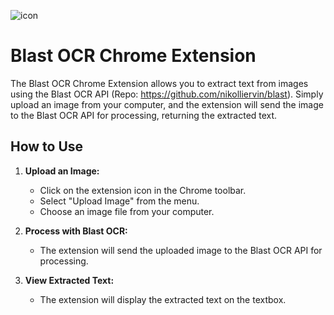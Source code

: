 ![icon](https://github.com/nikolliervin/blast-ocr-extension/assets/45341025/e569385a-2bea-4380-9dda-4c4e6c1308a2)

# Blast OCR Chrome Extension

The Blast OCR Chrome Extension allows you to extract text from images using the Blast OCR API (Repo: https://github.com/nikolliervin/blast). Simply upload an image from your computer, and the extension will send the image to the Blast OCR API for processing, returning the extracted text.


## How to Use

1. **Upload an Image:**
   - Click on the extension icon in the Chrome toolbar.
   - Select "Upload Image" from the menu.
   - Choose an image file from your computer.

2. **Process with Blast OCR:**
   - The extension will send the uploaded image to the Blast OCR API for processing.

3. **View Extracted Text:**
   - The extension will display the extracted text on the textbox.


